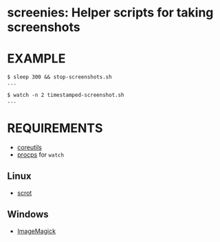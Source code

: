 # screenies: Helper scripts for taking screenshots

# EXAMPLE

```console
$ sleep 300 && stop-screenshots.sh
...

$ watch -n 2 timestamped-screenshot.sh
...
```

# REQUIREMENTS

* [coreutils](https://www.gnu.org/software/coreutils/)
* [procps](http://procps.sourceforge.net/) for `watch`

## Linux

* [scrot](https://en.wikipedia.org/wiki/Scrot)

## Windows

* [ImageMagick](https://www.imagemagick.org/)
